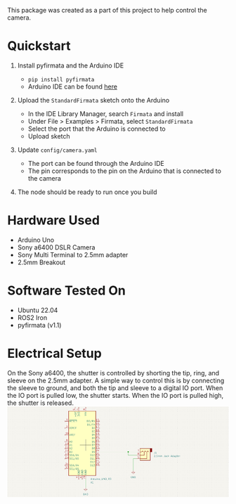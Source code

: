 This package was created as a part of this project to help control the camera.

# Quickstart
1. Install pyfirmata and the Arduino IDE
    *  `pip install pyfirmata`
    * Arduino IDE can be found [here](https://www.arduino.cc/en/software)

2. Upload the `StandardFirmata` sketch onto the Arduino
    * In the IDE Library Manager, search `Firmata` and install
    * Under File > Examples > Firmata, select `StandardFirmata`
    * Select the port that the Arduino is connected to
    * Upload sketch

3. Update `config/camera.yaml`
    * The port can be found through the Arduino IDE
    * The pin corresponds to the pin on the Arduino that is connected to the camera

4. The node should be ready to run once you build

# Hardware Used
* Arduino Uno
* Sony a6400 DSLR Camera
* Sony Multi Terminal to 2.5mm adapter
* 2.5mm Breakout

# Software Tested On
* Ubuntu 22.04
* ROS2 Iron
* pyfirmata (v1.1)

# Electrical Setup
On the Sony a6400, the shutter is controlled by shorting the tip, ring, and sleeve on the 2.5mm adapter. A simple way to control this is by connecting the sleeve to ground, and both the tip and sleeve to a digital IO port. When the IO port is pulled low, the shutter starts. When the IO port is pulled high, the shutter is released.
![Schematic](docs/camera_schematic.png)